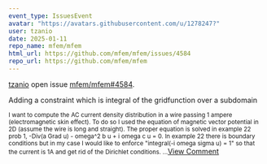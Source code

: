 ```yaml
---
event_type: IssuesEvent
avatar: "https://avatars.githubusercontent.com/u/1278247?"
user: tzanio
date: 2025-01-11
repo_name: mfem/mfem
html_url: https://github.com/mfem/mfem/issues/4584
repo_url: https://github.com/mfem/mfem
---
```


<a href='https://github.com/tzanio' target='_blank'>tzanio</a> open issue <a href='https://github.com/mfem/mfem/issues/4584' target='_blank'>mfem/mfem#4584</a>.

<p>Adding a constraint which is integral of the gridfunction over a subdomain</p><small>I want to compute the AC current density distribution in a wire passing 1 ampere (electromagnetic skin effect). To do so I used the equation of magnetic vector potential in 2D (assume the wire is long and straight). The proper equation is solved in example 22 prob 1, -Div(a Grad u) - omega^2 b u + i omega c u = 0. In example 22 there is boundary conditions but in my case I would like to enforce "integral(-i omega sigma u) = 1" so that the current is 1A and get rid of the Dirichlet conditions....</small><a href='https://github.com/mfem/mfem/issues/4584' target='_blank'>View Comment</a>